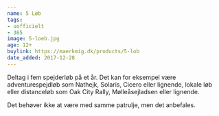 ```yaml
---
name: 5 Løb
tags:
- uofficielt
- 365
image: 5-loeb.jpg
age: 12+
buylink: https://maerkmig.dk/products/5-lob
date_added: 2017-12-28
---
```

Deltag i fem spejderløb på et år. Det kan for eksempel være adventurespejdløb som Nathejk, Solaris, Cicero eller lignende, lokale løb eller distanceløb som Oak City Rally, Mølleåsejladsen eller lignende.

Det behøver ikke at være med samme patrulje, men det anbefales.

